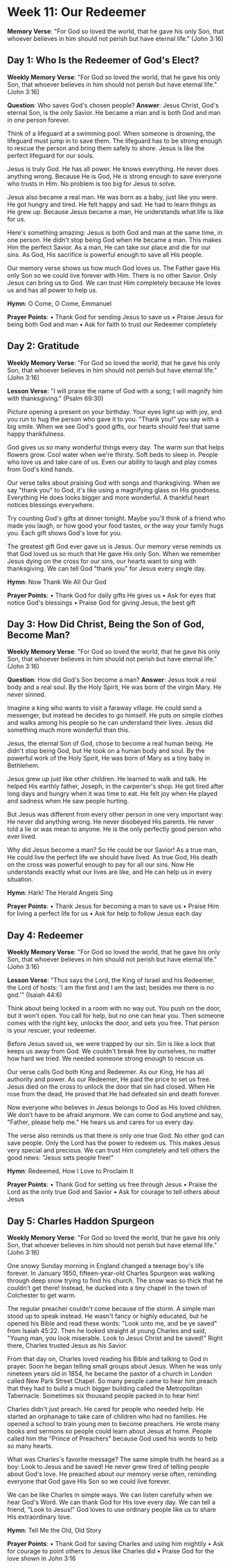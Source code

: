 # Week 11: Our Redeemer
**Memory Verse**: "For God so loved the world, that he gave his only Son, that whoever believes in him should not perish but have eternal life." (John 3:16)

## Day 1: Who Is the Redeemer of God's Elect?

**Weekly Memory Verse**: "For God so loved the world, that he gave his only Son, that whoever believes in him should not perish but have eternal life." (John 3:16)

**Question**: Who saves God's chosen people?
**Answer**: Jesus Christ, God's eternal Son, is the only Savior. He became a man and is both God and man in one person forever.

Think of a lifeguard at a swimming pool. When someone is drowning, the lifeguard must jump in to save them. The lifeguard has to be strong enough to rescue the person and bring them safely to shore. Jesus is like the perfect lifeguard for our souls.

Jesus is truly God. He has all power. He knows everything. He never does anything wrong. Because He is God, He is strong enough to save everyone who trusts in Him. No problem is too big for Jesus to solve.

Jesus also became a real man. He was born as a baby, just like you were. He got hungry and tired. He felt happy and sad. He had to learn things as He grew up. Because Jesus became a man, He understands what life is like for us.

Here's something amazing: Jesus is both God and man at the same time, in one person. He didn't stop being God when He became a man. This makes Him the perfect Savior. As a man, He can take our place and die for our sins. As God, His sacrifice is powerful enough to save all His people.

Our memory verse shows us how much God loves us. The Father gave His only Son so we could live forever with Him. There is no other Savior. Only Jesus can bring us to God. We can trust Him completely because He loves us and has all power to help us.

**Hymn**: O Come, O Come, Emmanuel

**Prayer Points**:
• Thank God for sending Jesus to save us
• Praise Jesus for being both God and man
• Ask for faith to trust our Redeemer completely

## Day 2: Gratitude

**Weekly Memory Verse**: "For God so loved the world, that he gave his only Son, that whoever believes in him should not perish but have eternal life." (John 3:16)

**Lesson Verse**: "I will praise the name of God with a song; I will magnify him with thanksgiving." (Psalm 69:30)

Picture opening a present on your birthday. Your eyes light up with joy, and you run to hug the person who gave it to you. "Thank you!" you say with a big smile. When we see God's good gifts, our hearts should feel that same happy thankfulness.

God gives us so many wonderful things every day. The warm sun that helps flowers grow. Cool water when we're thirsty. Soft beds to sleep in. People who love us and take care of us. Even our ability to laugh and play comes from God's kind hands.

Our verse talks about praising God with songs and thanksgiving. When we say "thank you" to God, it's like using a magnifying glass on His goodness. Everything He does looks bigger and more wonderful. A thankful heart notices blessings everywhere.

Try counting God's gifts at dinner tonight. Maybe you'll think of a friend who made you laugh, or how good your food tastes, or the way your family hugs you. Each gift shows God's love for you.

The greatest gift God ever gave us is Jesus. Our memory verse reminds us that God loved us so much that He gave His only Son. When we remember Jesus dying on the cross for our sins, our hearts want to sing with thanksgiving. We can tell God "thank you" for Jesus every single day.

**Hymn**: Now Thank We All Our God

**Prayer Points**:
• Thank God for daily gifts He gives us
• Ask for eyes that notice God's blessings
• Praise God for giving Jesus, the best gift

## Day 3: How Did Christ, Being the Son of God, Become Man?

**Weekly Memory Verse**: "For God so loved the world, that he gave his only Son, that whoever believes in him should not perish but have eternal life." (John 3:16)

**Question**: How did God's Son become a man?
**Answer**: Jesus took a real body and a real soul. By the Holy Spirit, He was born of the virgin Mary. He never sinned.

Imagine a king who wants to visit a faraway village. He could send a messenger, but instead he decides to go himself. He puts on simple clothes and walks among his people so he can understand their lives. Jesus did something much more wonderful than this.

Jesus, the eternal Son of God, chose to become a real human being. He didn't stop being God, but He took on a human body and soul. By the powerful work of the Holy Spirit, He was born of Mary as a tiny baby in Bethlehem.

Jesus grew up just like other children. He learned to walk and talk. He helped His earthly father, Joseph, in the carpenter's shop. He got tired after long days and hungry when it was time to eat. He felt joy when He played and sadness when He saw people hurting.

But Jesus was different from every other person in one very important way: He never did anything wrong. He never disobeyed His parents. He never told a lie or was mean to anyone. He is the only perfectly good person who ever lived.

Why did Jesus become a man? So He could be our Savior! As a true man, He could live the perfect life we should have lived. As true God, His death on the cross was powerful enough to pay for all our sins. Now He understands exactly what our lives are like, and He can help us in every situation.

**Hymn**: Hark! The Herald Angels Sing

**Prayer Points**:
• Thank Jesus for becoming a man to save us
• Praise Him for living a perfect life for us
• Ask for help to follow Jesus each day

## Day 4: Redeemer

**Weekly Memory Verse**: "For God so loved the world, that he gave his only Son, that whoever believes in him should not perish but have eternal life." (John 3:16)

**Lesson Verse**: "Thus says the Lord, the King of Israel and his Redeemer, the Lord of hosts: 'I am the first and I am the last; besides me there is no god.'" (Isaiah 44:6)

Think about being locked in a room with no way out. You push on the door, but it won't open. You call for help, but no one can hear you. Then someone comes with the right key, unlocks the door, and sets you free. That person is your rescuer, your redeemer.

Before Jesus saved us, we were trapped by our sin. Sin is like a lock that keeps us away from God. We couldn't break free by ourselves, no matter how hard we tried. We needed someone strong enough to rescue us.

Our verse calls God both King and Redeemer. As our King, He has all authority and power. As our Redeemer, He paid the price to set us free. Jesus died on the cross to unlock the door that sin had closed. When He rose from the dead, He proved that He had defeated sin and death forever.

Now everyone who believes in Jesus belongs to God as His loved children. We don't have to be afraid anymore. We can come to God anytime and say, "Father, please help me." He hears us and cares for us every day.

The verse also reminds us that there is only one true God. No other god can save people. Only the Lord has the power to redeem us. This makes Jesus very special and precious. We can trust Him completely and tell others the good news: "Jesus sets people free!"

**Hymn**: Redeemed, How I Love to Proclaim It

**Prayer Points**:
• Thank God for setting us free through Jesus
• Praise the Lord as the only true God and Savior
• Ask for courage to tell others about Jesus

## Day 5: Charles Haddon Spurgeon

**Weekly Memory Verse**: "For God so loved the world, that he gave his only Son, that whoever believes in him should not perish but have eternal life." (John 3:16)

One snowy Sunday morning in England changed a teenage boy's life forever. In January 1850, fifteen-year-old Charles Spurgeon was walking through deep snow trying to find his church. The snow was so thick that he couldn't get there! Instead, he ducked into a tiny chapel in the town of Colchester to get warm.

The regular preacher couldn't come because of the storm. A simple man stood up to speak instead. He wasn't fancy or highly educated, but he opened his Bible and read these words: "Look unto me, and be ye saved" from Isaiah 45:22. Then he looked straight at young Charles and said, "Young man, you look miserable. Look to Jesus Christ and be saved!" Right there, Charles trusted Jesus as his Savior.

From that day on, Charles loved reading his Bible and talking to God in prayer. Soon he began telling small groups about Jesus. When he was only nineteen years old in 1854, he became the pastor of a church in London called New Park Street Chapel. So many people came to hear him preach that they had to build a much bigger building called the Metropolitan Tabernacle. Sometimes six thousand people packed in to hear him!

Charles didn't just preach. He cared for people who needed help. He started an orphanage to take care of children who had no families. He opened a school to train young men to become preachers. He wrote many books and sermons so people could learn about Jesus at home. People called him the "Prince of Preachers" because God used his words to help so many hearts.

What was Charles's favorite message? The same simple truth he heard as a boy: Look to Jesus and be saved! He never grew tired of telling people about God's love. He preached about our memory verse often, reminding everyone that God gave His Son so we could live forever.

We can be like Charles in simple ways. We can listen carefully when we hear God's Word. We can thank God for His love every day. We can tell a friend, "Look to Jesus!" God loves to use ordinary people like us to share His extraordinary love.

**Hymn**: Tell Me the Old, Old Story

**Prayer Points**:
• Thank God for saving Charles and using him mightily
• Ask for courage to point others to Jesus like Charles did
• Praise God for the love shown in John 3:16